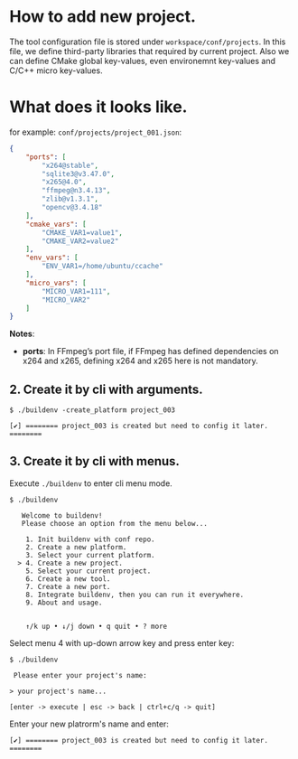 # How to add new project.

The tool configuration file is stored under `workspace/conf/projects`. In this file, we define third-party libraries that required by current project. Also we can define CMake global key-values, even environemnt key-values and C/C++ micro key-values.

# What does it looks like.

for example: `conf/projects/project_001.json`:

```json
{
    "ports": [
        "x264@stable",
        "sqlite3@v3.47.0",
        "x265@4.0",
        "ffmpeg@n3.4.13",
        "zlib@v1.3.1",
        "opencv@3.4.18"
    ],
    "cmake_vars": [
        "CMAKE_VAR1=value1",
        "CMAKE_VAR2=value2"
    ],
    "env_vars": [
        "ENV_VAR1=/home/ubuntu/ccache"
    ],
    "micro_vars": [
        "MICRO_VAR1=111",
        "MICRO_VAR2"
    ]
}
```

**Notes**:

- **ports**: In FFmpeg’s port file, if FFmpeg has defined dependencies on x264 and x265, defining x264 and x265 here is not mandatory.

## 2. Create it by cli with arguments.

```
$ ./buildenv -create_platform project_003

[✔] ======== project_003 is created but need to config it later. ========
```

## 3. Create it by cli with menus.

Execute `./buildenv` to enter cli menu mode.

```
$ ./buildenv

   Welcome to buildenv!                                   
   Please choose an option from the menu below...         
                                                          
    1. Init buildenv with conf repo.                      
    2. Create a new platform.                             
    3. Select your current platform.                      
  > 4. Create a new project.                              
    5. Select your current project.                       
    6. Create a new tool.                                 
    7. Create a new port.                                 
    8. Integrate buildenv, then you can run it everywhere.
    9. About and usage.                                   
                                                          
                                                          
    ↑/k up • ↓/j down • q quit • ? more     
```

Select menu 4 with up-down arrow key and press enter key:

```
$ ./buildenv

 Please enter your project's name:                

> your project's name...

[enter -> execute | esc -> back | ctrl+c/q -> quit]
```

Enter your new platrorm's name and enter:

```
[✔] ======== project_003 is created but need to config it later. ========
```